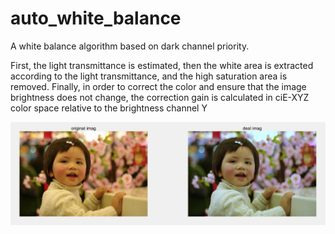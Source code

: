 # auto_white_balance
A white balance algorithm based on dark channel priority.

 First, the light transmittance is estimated, then the white area is extracted according to the light transmittance, and the high saturation area is removed. 
 Finally, in order to correct the color and ensure that the image brightness does not change, the correction gain is calculated in ciE-XYZ color space relative to the     brightness channel Y  


![image](https://github.com/oraclBH/auto_white_balance/blob/main/Screenshots/result.jpg)
